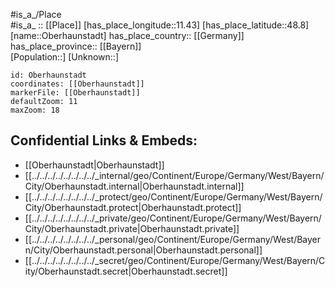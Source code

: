 ﻿---
location: [48.8,11.43] 
mapzoom: [7,12] 
mapmarker: city 
type: City
tags:
- geo/City


SpocWebEntityId: 33029
isDeleted: false
confidential: public

---
#is_a_/Place  
#is_a_ :: [[Place]] 
[has_place_longitude::11.43] 
[has_place_latitude::48.8] 
[name::Oberhaunstadt] 
has_place_country:: [[Germany]]  
has_place_province:: [[Bayern]]  
[Population::] 
[Unknown::] 


```leaflet
id: Oberhaunstadt
coordinates: [[Oberhaunstadt]] 
markerFile: [[Oberhaunstadt]] 
defaultZoom: 11 
maxZoom: 18
```


## Confidential Links & Embeds: 
- [[Oberhaunstadt|Oberhaunstadt]]  
- [[../../../../../../../../_internal/geo/Continent/Europe/Germany/West/Bayern/City/Oberhaunstadt.internal|Oberhaunstadt.internal]] 
- [[../../../../../../../../_protect/geo/Continent/Europe/Germany/West/Bayern/City/Oberhaunstadt.protect|Oberhaunstadt.protect]] 
- [[../../../../../../../../_private/geo/Continent/Europe/Germany/West/Bayern/City/Oberhaunstadt.private|Oberhaunstadt.private]] 
- [[../../../../../../../../_personal/geo/Continent/Europe/Germany/West/Bayern/City/Oberhaunstadt.personal|Oberhaunstadt.personal]] 
- [[../../../../../../../../_secret/geo/Continent/Europe/Germany/West/Bayern/City/Oberhaunstadt.secret|Oberhaunstadt.secret]] 
